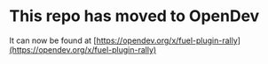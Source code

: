 # This repo has moved to OpenDev

It can now be found at [https://opendev.org/x/fuel-plugin-rally](https://opendev.org/x/fuel-plugin-rally)
